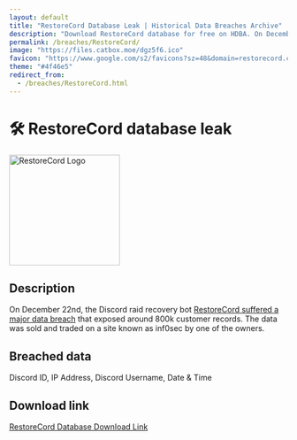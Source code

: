 ```yaml
---
layout: default
title: "RestoreCord Database Leak | Historical Data Breaches Archive"
description: "Download RestoreCord database for free on HDBA. On December 22nd, the Discord raid recovery bot RestoreCord suffered a major data breach that exposed around 800k customer records. The data was sold and traded on a site known as inf0sec by one of the owners."
permalink: /breaches/RestoreCord/
image: "https://files.catbox.moe/dgz5f6.ico"
favicon: "https://www.google.com/s2/favicons?sz=48&domain=restorecord.com"
theme: "#4f46e5"
redirect_from:
  - /breaches/RestoreCord.html
---
```


# 🛠️ RestoreCord database leak

<img src="https://files.catbox.moe/dgz5f6.ico" alt="RestoreCord Logo" width="200" height="200">

## Description

On December 22nd, the Discord raid recovery bot <a href="https://redirect.trace.rip/?url=https://archive.is/DhUUT" target="_blank" rel="noopener">RestoreCord suffered a major data breach</a> that exposed around 800k customer records. The data was sold and traded on a site known as inf0sec by one of the owners.

## Breached data

Discord ID, IP Address, Discord Username, Date & Time

## Download link

<a href="https://vault.trace.rip/public/share/YkApft28W8YlL2DXMIzPoA" target="_blank" rel="noopener">RestoreCord Database Download Link</a>